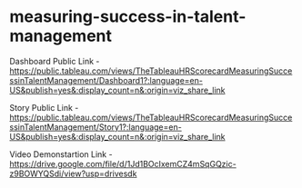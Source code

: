 # measuring-success-in-talent-management

Dashboard Public Link - https://public.tableau.com/views/TheTableauHRScorecardMeasuringSuccessinTalentManagement/Dashboard1?:language=en-US&publish=yes&:display_count=n&:origin=viz_share_link

Story Public Link - https://public.tableau.com/views/TheTableauHRScorecardMeasuringSuccessinTalentManagement/Story1?:language=en-US&publish=yes&:display_count=n&:origin=viz_share_link

Video Demonstartion Link - https://drive.google.com/file/d/1Jd1BOcIxemCZ4mSqGQzic-z9BOWYQSdi/view?usp=drivesdk

